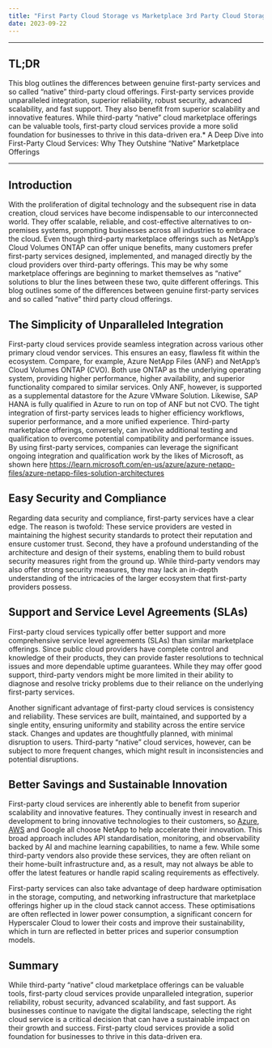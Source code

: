 ```yaml
---
title: "First Party Cloud Storage vs Marketplace 3rd Party Cloud Storage"
date: 2023-09-22
---
```


---

## TL;DR
This blog outlines the differences between genuine first-party services and so called “native” third-party cloud offerings. First-party services provide unparalleled integration, superior reliability, robust security, advanced scalability, and fast support. They also benefit from superior scalability and innovative features. While third-party “native” cloud marketplace offerings can be valuable tools, first-party cloud services provide a more solid foundation for businesses to thrive in this data-driven era.*  A Deep Dive into First-Party Cloud Services: Why They Outshine “Native” Marketplace Offerings

---

## Introduction

With the proliferation of digital technology and the subsequent rise in data creation, cloud services have become indispensable to our interconnected world. They offer scalable, reliable, and cost-effective alternatives to on-premises systems, prompting businesses across all industries to embrace the cloud. Even though third-party marketplace offerings such as NetApp’s Cloud Volumes ONTAP can offer unique benefits, many customers prefer first-party services designed, implemented, and managed directly by the cloud providers over third-party offerings. This may be why some marketplace offerings are beginning to market themselves as “native” solutions to blur the lines between these two, quite different offerings. This blog outlines some of the differences between genuine first-party services and so called “native” third party cloud offerings.

## The Simplicity of Unparalleled Integration

First-party cloud services provide seamless integration across various other primary cloud vendor services. This ensures an easy, flawless fit within the ecosystem. Compare, for example, Azure NetApp Files (ANF) and NetApp’s Cloud Volumes ONTAP (CVO). Both use ONTAP as the underlying operating system, providing higher performance, higher availability, and superior functionality compared to similar services. Only ANF, however, is supported as a supplemental datastore for the Azure VMware Solution. Likewise, SAP HANA is fully qualified in Azure to run on top of ANF but not CVO. The tight integration of first-party services leads to higher efficiency workflows, superior performance, and a more unified experience. Third-party marketplace offerings, conversely, can involve additional testing and qualification to overcome potential compatibility and performance issues. By using first-party services, companies can leverage the significant ongoing integration and qualification work by the likes of Microsoft, as shown here <https://learn.microsoft.com/en-us/azure/azure-netapp-files/azure-netapp-files-solution-architectures>

## Easy Security and Compliance

Regarding data security and compliance, first-party services have a clear edge. The reason is twofold: These service providers are vested in maintaining the highest security standards to protect their reputation and ensure customer trust. Second, they have a profound understanding of the architecture and design of their systems, enabling them to build robust security measures right from the ground up. While third-party vendors may also offer strong security measures, they may lack an in-depth understanding of the intricacies of the larger ecosystem that first-party providers possess.

## Support and Service Level Agreements (SLAs)

First-party cloud services typically offer better support and more comprehensive service level agreements (SLAs) than similar marketplace offerings. Since public cloud providers have complete control and knowledge of their products, they can provide faster resolutions to technical issues and more dependable uptime guarantees. While they may offer good support, third-party vendors might be more limited in their ability to diagnose and resolve tricky problems due to their reliance on the underlying first-party services.

Another significant advantage of first-party cloud services is consistency and reliability. These services are built, maintained, and supported by a single entity, ensuring uniformity and stability across the entire service stack. Changes and updates are thoughtfully planned, with minimal disruption to users. Third-party “native” cloud services, however, can be subject to more frequent changes, which might result in inconsistencies and potential disruptions.

## Better Savings and Sustainable Innovation

First-party cloud services are inherently able to benefit from superior scalability and innovative features. They continually invest in research and development to bring innovative technologies to their customers, so [Azure](https://www.netapp.com/blog/azure-netapp-files-general-availability/), [AWS](https://aws.amazon.com/about-aws/whats-new/2021/09/amazon-fsx-netapp-ontap/) and Google all choose NetApp to help accelerate their innovation. This broad approach includes API standardisation, monitoring, and observability backed by AI and machine learning capabilities, to name a few. While some third-party vendors also provide these services, they are often reliant on their home-built infrastructure and, as a result, may not always be able to offer the latest features or handle rapid scaling requirements as effectively.

First-party services can also take advantage of deep hardware optimisation in the storage, computing, and networking infrastructure that marketplace offerings higher up in the cloud stack cannot access. These optimisations are often reflected in lower power consumption, a significant concern for Hyperscaler Cloud to lower their costs and improve their sustainability, which in turn are reflected in better prices and superior consumption models.

## Summary

While third-party “native” cloud marketplace offerings can be valuable tools, first-party cloud services provide unparalleled integration, superior reliability, robust security, advanced scalability, and fast support. As businesses continue to navigate the digital landscape, selecting the right cloud service is a critical decision that can have a sustainable impact on their growth and success. First-party cloud services provide a solid foundation for businesses to thrive in this data-driven era.
